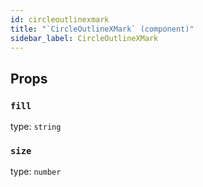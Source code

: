 ```yaml
---
id: circleoutlinexmark
title: "`CircleOutlineXMark` (component)"
sidebar_label: CircleOutlineXMark
---
```



Props
-----

### `fill`

type: `string`


### `size`

type: `number`

